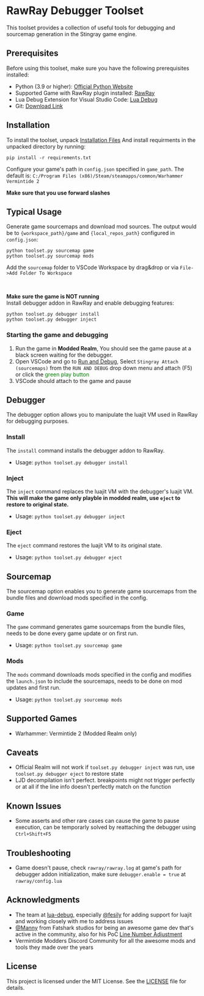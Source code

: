 
# RawRay Debugger Toolset

This toolset provides a collection of useful tools for debugging and sourcemap generation in the Stingray game engine.

## Prerequisites

Before using this toolset, make sure you have the following prerequisites installed:

- Python (3.9 or higher): [Official Python Website](https://www.python.org/downloads/)
- Supported Game with RawRay plugin installed: [RawRay](https://github.com/thewhitegoatcb/rawray#installation)
- Lua Debug Extension for Visual Studio Code: [Lua Debug](https://marketplace.visualstudio.com/items?itemName=actboy168.lua-debug)
- Git: [Download Link](https://git-scm.com/downloads)
## Installation

To install the toolset, unpack [Installation Files](https://github.com/thewhitegoatcb/rawray_debug_tools/releases/)
And install requirments in the unpacked directory by running:
```shell
pip install -r requirements.txt
```

Configure your game's path in `config.json` specified in `game_path`. The default is: `C:/Program Files (x86)/Steam/steamapps/common/Warhammer Vermintide 2`

**Make sure that you use forward slashes**
## Typical Usage

Generate game sourcemaps and download mod sources. The output would be to `{workspace_path}/game` and `{local_repos_path}` configured in `config.json`:
```shell
python toolset.py sourcemap game
python toolset.py sourcemap mods
```
Add the `sourcemap` folder to VSCode Workspace by drag&drop or via `File->Add Folder To Workspace`

<br>

**Make sure the game is NOT running**<br>
Install debugger addon in RawRay and enable debugging features:
```shell
python toolset.py debugger install
python toolset.py debugger inject
```

### Starting the game and debugging

1. Run the game in **Modded Realm**, You should see the game pause at a black screen waiting for the debugger.
2. Open VSCode and go to [Run and Debug](https://code.visualstudio.com/docs/editor/debugging),
Select `Stingray Attach (sourcemaps)` from the `RUN AND DEBUG` drop down menu and attach (F5) or click the <span style="color:green">green play button</span> 
3. VSCode should attach to the game and pause

## Debugger

The debugger option allows you to manipulate the luajit VM used in RawRay for debugging purposes.

### Install

The `install` command installs the debugger addon to RawRay.

- Usage: `python toolset.py debugger install`

### Inject

The `inject` command replaces the luajit VM with the debugger's luajit VM. **This will make the game only playble in modded realm, use `eject` to restore to original state.**

- Usage: `python toolset.py debugger inject`

### Eject

The `eject` command restores the luajit VM to its original state.

- Usage: `python toolset.py debugger eject`

## Sourcemap

The sourcemap option enables you to generate game sourcemaps from the bundle files and download mods specified in the config.

### Game

The `game` command generates game sourcemaps from the bundle files, needs to be done every game update or on first run.

- Usage: `python toolset.py sourcemap game`

### Mods

The `mods` command downloads mods specified in the config and modifies the `launch.json` to include the sourcemaps, needs to be done on mod updates and first run.

- Usage: `python toolset.py sourcemap mods`

## Supported Games
* Warhammer: Vermintide 2 (Modded Realm only)

## Caveats
* Official Realm will not work if `toolset.py debugger inject` was run, use `toolset.py debugger eject` to restore state
* LJD decompilation isn't perfect. breakpoints might not trigger perfectly or at all if the line info doesn't perfectly match on the function
## Known Issues
* Some asserts and other rare cases can cause the game to pause execution, can be temporarly solved by reattaching the debugger using `Ctrl+Shift+F5` 

## Troubleshooting
* Game doesn't pause, check `rawray/rawray.log` at game's path for debugger addon initialization, make sure `debugger.enable = true` at `rawray/config.lua`
## Acknowledgments
* The team at [lua-debug](https://github.com/actboy168/lua-debug), especially [@fesily](https://github.com/fesily) for adding support for luajit and working closely with me to address issues
* [@Manny](https://github.com/ManuelBlanc) from Fatshark studios for being an awesome game dev that's active in the community, also for his PoC [Line Number Adjustment](https://github.com/ManuelBlanc/ljd/tree/feature-match-line-numbers)
* Vermintide Modders Discord Community for all the awesome mods and tools they made over the years
## License

This project is licensed under the MIT License. See the [LICENSE](LICENSE) file for details.